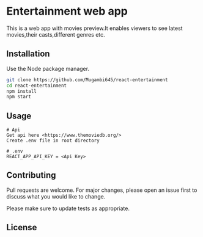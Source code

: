 # Entertainment web app

This is a web app with movies preview.It enables viewers to see latest movies,their casts,different genres etc.

## Installation

Use the Node package manager.

```bash
git clone https://github.com/Mugambi645/react-entertainment
cd react-entertainment
npm install
npm start
```

## Usage

```
# Api
Get api here <https://www.themoviedb.org/>
Create .env file in root directory

# .env
REACT_APP_API_KEY = <Api Key>

```

## Contributing
Pull requests are welcome. For major changes, please open an issue first to discuss what you would like to change.

Please make sure to update tests as appropriate.

## License

